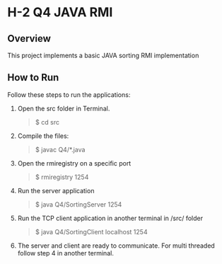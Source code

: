 # H-2 Q4 JAVA RMI

## Overview

This project implements a basic JAVA sorting RMI implementation

## How to Run
Follow these steps to run the applications:
1) Open the src folder in Terminal.
   > $ cd src
2) Compile the files:
   > $ javac Q4/*.java
3) Open the rmiregistry on a specific port
   > $ rmiregistry 1254
4) Run the server application
   > $ java Q4/SortingServer 1254

5) Run the TCP client application in another terminal in /src/ folder
   > $ java Q4/SortingClient localhost 1254
6) The server and client are ready to communicate. For multi threaded follow step 4 in another terminal.